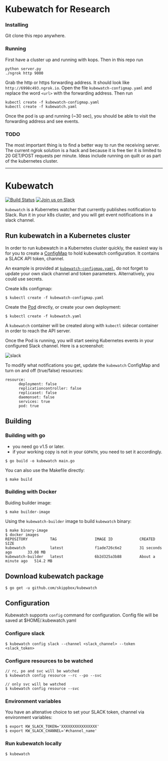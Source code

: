 # Kubewatch for Research

### Installing

Git clone this repo anywhere.

### Running

First have a cluster up and running with kops. Then in this repo run

    python server.py
    ./ngrok http 9000

Grab the http or https forwarding address. It should look like `http://6998c493.ngrok.io`. Open the file
`kubewatch-configmap.yaml` and replace the word `<url>` with the forwarding address. Then run

    kubectl create -f kubewatch-configmap.yaml
    kubectl create -f kubewatch.yaml

Once the pod is up and running (~30 sec), you should be able to visit the forwarding address and see events.

### TODO

The most important thing is to find a better way to run the receiving server. The current ngrok solution is a hack
and because it is free tier it is limited to 20 GET/POST requests per minute. Ideas include running on quilt or as
part of the kubernetes cluster. 

-----------------------------------------------------

# Kubewatch
[![Build Status](https://travis-ci.org/skippbox/kubewatch.svg?branch=master)](https://travis-ci.org/skippbox/kubewatch) [![Join us on Slack](https://s3.eu-central-1.amazonaws.com/ngtuna/join-us-on-slack.png)](https://skippbox.herokuapp.com)

`kubewatch` is a Kubernetes watcher that currently publishes notification to Slack. Run it in your k8s cluster, and you will get event notifications in a slack channel.

## Run kubewatch in a Kubernetes cluster

In order to run kubewatch in a Kubernetes cluster quickly, the easiest way is for you to create a [ConfigMap](https://github.com/skippbox/kubewatch/blob/master/kubewatch-configmap.yaml) to hold kubewatch configuration. It contains a SLACK API token, channel.

An example is provided at [`kubewatch-configmap.yaml`](https://github.com/skippbox/kubewatch/blob/master/kubewatch-configmap.yaml), do not forget to update your own slack channel and token parameters. Alternatively, you could use secrets.

Create k8s configmap:

```console
$ kubectl create -f kubewatch-configmap.yaml
```
Create the [Pod](https://github.com/skippbox/kubewatch/blob/master/kubewatch.yaml) directly, or create your own deployment:

```console
$ kubectl create -f kubewatch.yaml
```

A `kubewatch` container will be created along with `kubectl` sidecar container in order to reach the API server.

Once the Pod is running, you will start seeing Kubernetes events in your configured Slack channel. Here is a screenshot:

![slack](./docs/slack.png)

To modify what notifications you get, update the `kubewatch` ConfigMap and turn on and off (true/false) resources:

```
resource:
      deployment: false
      replicationcontroller: false
      replicaset: false
      daemonset: false
      services: true
      pod: true
```

## Building

### Building with go

- you need go v1.5 or later.
- if your working copy is not in your `GOPATH`, you need to set it accordingly.

```console
$ go build -o kubewatch main.go
```

You can also use the Makefile directly:

```console
$ make build
```

### Building with Docker

Buiding builder image:

```console
$ make builder-image
```

Using the `kubewatch-builder` image to build `kubewatch` binary:

```console
$ make binary-image
$ docker images
REPOSITORY          TAG                 IMAGE ID            CREATED              SIZE
kubewatch           latest              f1ade726c6e2        31 seconds ago       33.08 MB
kubewatch-builder   latest              6b2d325a3b88        About a minute ago   514.2 MB
```

## Download kubewatch package

```console
$ go get -u github.com/skippbox/kubewatch
```

## Configuration
Kubewatch supports `config` command for configuration. Config file will be saved at $HOME/.kubewatch.yaml

### Configure slack

```console
$ kubewatch config slack --channel <slack_channel> --token <slack_token>
```

### Configure resources to be watched

```console
// rc, po and svc will be watched
$ kubewatch config resource --rc --po --svc

// only svc will be watched
$ kubewatch config resource --svc
```

### Environment variables
You have an altenative choice to set your SLACK token, channel via environment variables:

```console
$ export KW_SLACK_TOKEN='XXXXXXXXXXXXXXXX'
$ export KW_SLACK_CHANNEL='#channel_name'
```

### Run kubewatch locally

```console
$ kubewatch
```

